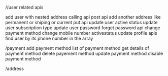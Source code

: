 
//user related apis

add user with nested address calling api post api
add another address like permanent or shiping or current put api
update user active status
update user subscription type
update user password forget password api
change payment method
change mobile number
activestatus
update profile apis
find user by its phone number in the array

/payment
add payment method
list of payment method
get details of payment method
delete payement method
update payment method
disable payment method


/address

